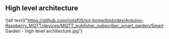 ## High level architecture

![alt text]("https://github.com/riolaf05/iot-home/blob/dev/Arduino-Raspberry_MQTT/devices/MQTT_publisher_subscriber_smart_garden/Smart Garden - high level architecture.jpg")

